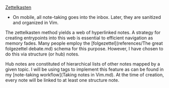 [Zettelkasten](Zettelkasten.md)

- On mobile, all note-taking goes into the inbox. Later, they are sanitized and organized in Vim.

The zettelkasten method yields a web of hyperlinked notes. A strategy for creating entrypoints into this web is essential to efficient navigation as memory fades. Many people employ the [folgezettel](references/The great folgezettel debate.md) schema for this purpose. However, I have chosen to do this via structure (or hub) notes.

Hub notes are constituted of hierarchical lists of other notes mapped by a given topic. I will be using tags to implement this feature as can be found in my [note-taking workflow](Taking notes in Vim.md). At the time of creation, every note will be linked to at least one structure note.
